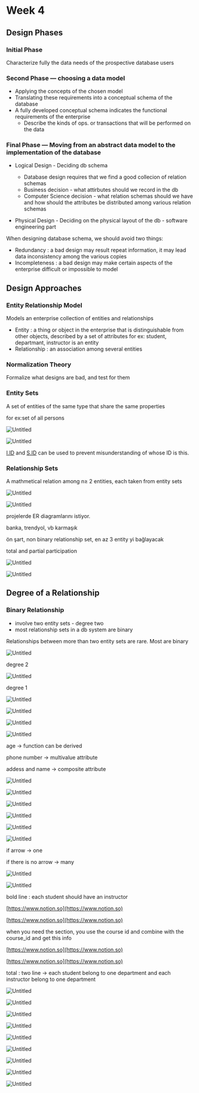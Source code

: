 # Week 4

## Design Phases

### Initial Phase

Characterize fully the data needs of the prospective database users

### Second Phase — choosing a data model

- Applying the concepts of the chosen model
- Translating these requirements into a conceptual schema of the database
- A fully developed conceptual schema indicates the functional requirements of the enterprise
    - Describe the kinds of ops. or transactions that will be performed on the data

### Final Phase — Moving from an abstract data model to the implementation of the database

- Logical Design - Deciding db schema
    - Database design requires that we find a good collecion of relation schemas
    - Business decision - what attirbutes should we record in the db
    - Computer Science decision - what relation schemas should we have and how should the attributes be distributed among various relation schemas
    
- Physical Design - Deciding on the physical layout of the db  - software engineering part

When designing database schema, we should avoid two things:

- Redundancy : a bad design may result repeat information, it may lead data inconsistency among the various copies
- Incompleteness : a bad design may make certain aspects of the enterprise difficult or impossible to model

## Design Approaches

### Entity Relationship Model

Models an enterprise collection of entities and relationships

- Entity : a thing or object in the enterprise that is distinguishable from other objects, described by a set of attributes for ex: student, departmant, instructor is an entity
- Relationship : an association among several entities

### Normalization Theory

Formalize what designs are bad, and test for them

### Entity Sets

A set of entities of the same type that share the same properties

for ex:set of all persons

![Untitled](Week%204%2074fa1765f75b452bb73387a08cea5932/Untitled.png)

![Untitled](Week%204%2074fa1765f75b452bb73387a08cea5932/Untitled%201.png)

[I.ID](http://I.ID) and [S.ID](http://S.ID) can be used to prevent misunderstanding of whose ID is this.

### Relationship Sets

A mathmetical relation among n≥ 2 entities, each taken from entity sets

![Untitled](Week%204%2074fa1765f75b452bb73387a08cea5932/Untitled%202.png)

![Untitled](Week%204%2074fa1765f75b452bb73387a08cea5932/Untitled%203.png)

projelerde ER diagramlarını istiyor.

banka, trendyol, vb karmaşık

ön şart, non binary relationship set, en az 3 entity yi bağlayacak

total and partial participation

![Untitled](Week%204%2074fa1765f75b452bb73387a08cea5932/Untitled%204.png)

![Untitled](Week%204%2074fa1765f75b452bb73387a08cea5932/Untitled%205.png)

## Degree of a Relationship

### Binary Relationship

- involve two entity sets - degree two
- most relationship sets in a db system are binary

Relationships between more than two entity sets are rare. Most are binary

![Untitled](Week%204%2074fa1765f75b452bb73387a08cea5932/Untitled%206.png)

degree 2

![Untitled](Week%204%2074fa1765f75b452bb73387a08cea5932/Untitled%207.png)

degree 1

![Untitled](Week%204%2074fa1765f75b452bb73387a08cea5932/Untitled%208.png)

![Untitled](Week%204%2074fa1765f75b452bb73387a08cea5932/Untitled%209.png)

![Untitled](Week%204%2074fa1765f75b452bb73387a08cea5932/Untitled%2010.png)

![Untitled](Week%204%2074fa1765f75b452bb73387a08cea5932/Untitled%2011.png)

age → function can be derived

phone number → multivalue attribute

addess and name → composite attribute

![Untitled](Week%204%2074fa1765f75b452bb73387a08cea5932/Untitled%2012.png)

![Untitled](Week%204%2074fa1765f75b452bb73387a08cea5932/Untitled%2013.png)

![Untitled](Week%204%2074fa1765f75b452bb73387a08cea5932/Untitled%2014.png)

![Untitled](Week%204%2074fa1765f75b452bb73387a08cea5932/Untitled%2015.png)

![Untitled](Week%204%2074fa1765f75b452bb73387a08cea5932/Untitled%2016.png)

![Untitled](Week%204%2074fa1765f75b452bb73387a08cea5932/Untitled%2017.png)

if arrow → one

if there is no arrow → many

![Untitled](Week%204%2074fa1765f75b452bb73387a08cea5932/Untitled%2018.png)

![Untitled](Week%204%2074fa1765f75b452bb73387a08cea5932/Untitled%2019.png)

bold line : each student should have an instructor

[https://www.notion.so](https://www.notion.so)

[https://www.notion.so](https://www.notion.so)

when you need the section, you use the course id and combine with the course_id and get this info

[https://www.notion.so](https://www.notion.so)

[https://www.notion.so](https://www.notion.so)

total : two line → each student belong to one department and each instructor belong to one department

![Untitled](Week%204%2074fa1765f75b452bb73387a08cea5932/Untitled%2020.png)

![Untitled](Week%204%2074fa1765f75b452bb73387a08cea5932/Untitled%2021.png)

![Untitled](Week%204%2074fa1765f75b452bb73387a08cea5932/Untitled%2022.png)

![Untitled](Week%204%2074fa1765f75b452bb73387a08cea5932/Untitled%2023.png)

![Untitled](Week%204%2074fa1765f75b452bb73387a08cea5932/Untitled%2024.png)

![Untitled](Week%204%2074fa1765f75b452bb73387a08cea5932/Untitled%2025.png)

![Untitled](Week%204%2074fa1765f75b452bb73387a08cea5932/Untitled%2026.png)

![Untitled](Week%204%2074fa1765f75b452bb73387a08cea5932/Untitled%2027.png)

![Untitled](Week%204%2074fa1765f75b452bb73387a08cea5932/Untitled%2028.png)